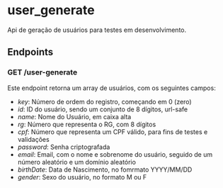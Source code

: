 # user_generate

Api de geração de usuários para testes em desenvolvimento.

## Endpoints

### GET /user-generate
Este endpoint retorna um array de usuários, com os seguintes campos:

* _key_: Número de ordem do registro, começando em 0 (zero)
* _id_: ID do usuário, sendo um conjunto de 8 dígitos, url-safe
* _name_: Nome do Usuário, em caixa alta
* _rg_: Número que representa o RG, com 8 dígitos
* _cpf_: Número que representa um CPF válido, para fins de testes e validações
* _password_: Senha criptografada
* _email_: Email, com o nome e sobrenome do usuário, seguido de um número aleatório e um domínio aleatório
* _birthDate_: Data de Nascimento, no fomrmato YYYY/MM/DD
* _gender_: Sexo do usuário, no formato M ou F


